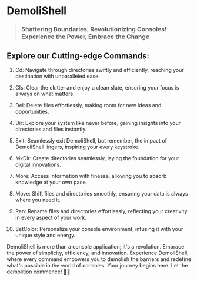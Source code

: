 # DemoliShell
> ### **Shattering Boundaries, Revolutionizing Consoles! Experience the Power, Embrace the Change**

## Explore our Cutting-edge Commands:

1. Cd: Navigate through directories swiftly and efficiently, reaching your destination with unparalleled ease.

2. Cls: Clear the clutter and enjoy a clean slate, ensuring your focus is always on what matters.

3. Del: Delete files effortlessly, making room for new ideas and opportunities.

4. Dir: Explore your system like never before, gaining insights into your directories and files instantly.

5. Exit: Seamlessly exit DemoliShell, but remember, the impact of DemoliShell lingers, inspiring your every keystroke.

6. MkDir: Create directories seamlessly, laying the foundation for your digital innovations.

7. More: Access information with finesse, allowing you to absorb knowledge at your own pace.

8. Move: Shift files and directories smoothly, ensuring your data is always where you need it.

9. Ren: Rename files and directories effortlessly, reflecting your creativity in every aspect of your work.

10. SetColor: Personalize your console environment, infusing it with your unique style and energy.

DemoliShell is more than a console application; it's a revolution. Embrace the power of simplicity, efficiency, and innovation. Experience DemoliShell, where every command empowers you to demolish the barriers and redefine what's possible in the world of consoles. Your journey begins here. Let the demolition commence! 🚀✨
